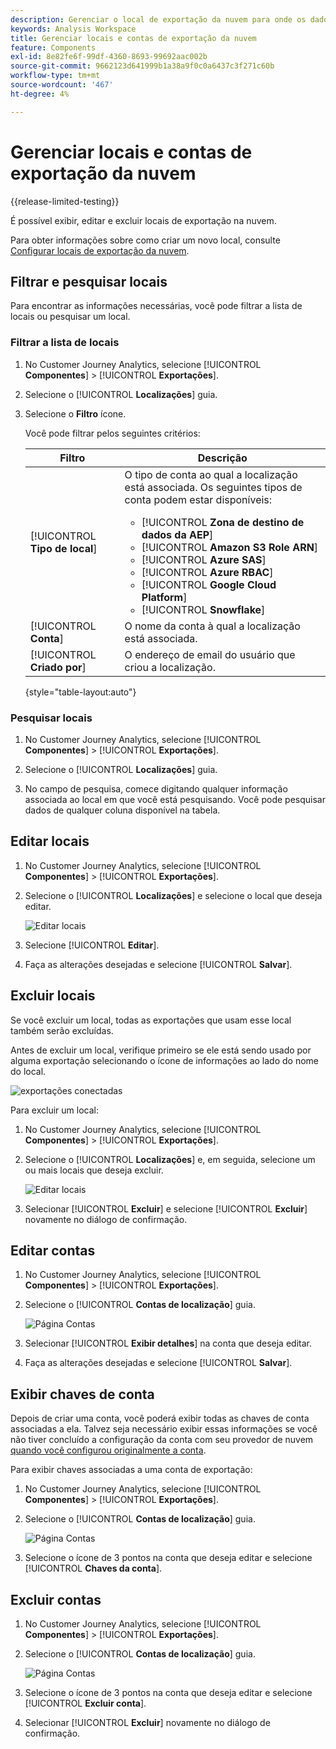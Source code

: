 ```yaml
---
description: Gerenciar o local de exportação da nuvem para onde os dados do Customer Journey Analytics podem ser enviados
keywords: Analysis Workspace
title: Gerenciar locais e contas de exportação da nuvem
feature: Components
exl-id: 8e82fe6f-99df-4360-8693-99692aac002b
source-git-commit: 9662123d641999b1a38a9f0c0a6437c3f271c60b
workflow-type: tm+mt
source-wordcount: '467'
ht-degree: 4%

---
```


# Gerenciar locais e contas de exportação da nuvem

{{release-limited-testing}}

É possível exibir, editar e excluir locais de exportação na nuvem.

Para obter informações sobre como criar um novo local, consulte [Configurar locais de exportação da nuvem](/help/components/exports/cloud-export-locations.md).

## Filtrar e pesquisar locais

Para encontrar as informações necessárias, você pode filtrar a lista de locais ou pesquisar um local.

### Filtrar a lista de locais

1. No Customer Journey Analytics, selecione [!UICONTROL **Componentes**] > [!UICONTROL **Exportações**].

1. Selecione o [!UICONTROL **Localizações**] guia.

1. Selecione o **Filtro** ícone.

   <!-- add screenshot -->

   Você pode filtrar pelos seguintes critérios:

   | Filtro | Descrição |
   |---------|----------|
   | [!UICONTROL **Tipo de local**]<!--should this be changed to Account type?--> | O tipo de conta ao qual a localização está associada. Os seguintes tipos de conta podem estar disponíveis: <ul><li>[!UICONTROL **Zona de destino de dados da AEP**]</li><li>[!UICONTROL **Amazon S3 Role ARN**]</li><li>[!UICONTROL **Azure SAS**]</li><li>[!UICONTROL **Azure RBAC**]</li><li>[!UICONTROL **Google Cloud Platform**]</li><li>[!UICONTROL **Snowflake**]</li></ul> |
   | [!UICONTROL **Conta**] | O nome da conta à qual a localização está associada. |
   | [!UICONTROL **Criado por**] | O endereço de email do usuário que criou a localização. |

   {style="table-layout:auto"}

### Pesquisar locais

1. No Customer Journey Analytics, selecione [!UICONTROL **Componentes**] > [!UICONTROL **Exportações**].

1. Selecione o [!UICONTROL **Localizações**] guia.

1. No campo de pesquisa, comece digitando qualquer informação associada ao local em que você está pesquisando. Você pode pesquisar dados de qualquer coluna disponível na tabela.

## Editar locais

1. No Customer Journey Analytics, selecione [!UICONTROL **Componentes**] > [!UICONTROL **Exportações**].

1. Selecione o [!UICONTROL **Localizações**] e selecione o local que deseja editar.

   ![Editar locais](assets/locations-edit.png)

1. Selecione [!UICONTROL **Editar**].

1. Faça as alterações desejadas e selecione [!UICONTROL **Salvar**].

## Excluir locais

Se você excluir um local, todas as exportações que usam esse local também serão excluídas.

Antes de excluir um local, verifique primeiro se ele está sendo usado por alguma exportação selecionando o ícone de informações ao lado do nome do local.

![exportações conectadas](assets/location-connected-exports.png)

Para excluir um local:

1. No Customer Journey Analytics, selecione [!UICONTROL **Componentes**] > [!UICONTROL **Exportações**].

1. Selecione o [!UICONTROL **Localizações**] e, em seguida, selecione um ou mais locais que deseja excluir.

   ![Editar locais](assets/locations-edit.png)

1. Selecionar [!UICONTROL **Excluir**] e selecione [!UICONTROL **Excluir**] novamente no diálogo de confirmação.

## Editar contas

1. No Customer Journey Analytics, selecione [!UICONTROL **Componentes**] > [!UICONTROL **Exportações**].

1. Selecione o [!UICONTROL **Contas de localização**] guia.

   ![Página Contas](assets/account-page.png)

1. Selecionar [!UICONTROL **Exibir detalhes**] na conta que deseja editar.

1. Faça as alterações desejadas e selecione [!UICONTROL **Salvar**].

## Exibir chaves de conta

Depois de criar uma conta, você poderá exibir todas as chaves de conta associadas a ela. Talvez seja necessário exibir essas informações se você não tiver concluído a configuração da conta com seu provedor de nuvem [quando você configurou originalmente a conta](/help/components/exports/cloud-export-accounts.md).

Para exibir chaves associadas a uma conta de exportação:

1. No Customer Journey Analytics, selecione [!UICONTROL **Componentes**] > [!UICONTROL **Exportações**].

1. Selecione o [!UICONTROL **Contas de localização**] guia.

   ![Página Contas](assets/account-page.png)

1. Selecione o ícone de 3 pontos na conta que deseja editar e selecione [!UICONTROL **Chaves da conta**].

## Excluir contas

1. No Customer Journey Analytics, selecione [!UICONTROL **Componentes**] > [!UICONTROL **Exportações**].

1. Selecione o [!UICONTROL **Contas de localização**] guia.

   ![Página Contas](assets/account-page.png)

1. Selecione o ícone de 3 pontos na conta que deseja editar e selecione [!UICONTROL **Excluir conta**].

1. Selecionar [!UICONTROL **Excluir**] novamente no diálogo de confirmação.
